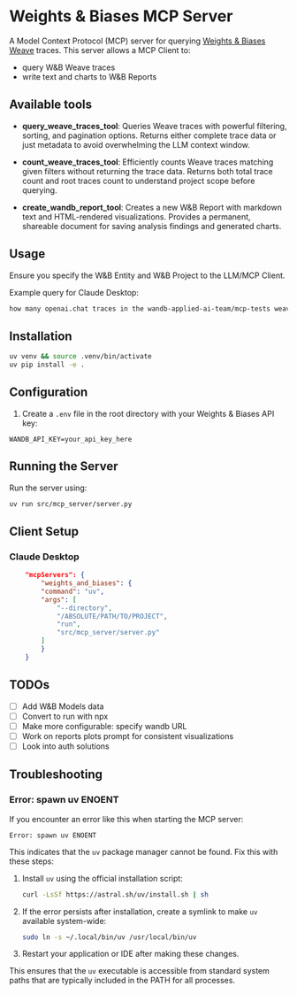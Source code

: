 # Weights & Biases MCP Server

A Model Context Protocol (MCP) server for querying [Weights & Biases Weave](https://weave-docs.wandb.ai/) traces. This server allows a MCP Client to:

- query W&B Weave traces
- write text and charts to W&B Reports

## Available tools

- **query_weave_traces_tool**: Queries Weave traces with powerful filtering, sorting, and pagination options.
  Returns either complete trace data or just metadata to avoid overwhelming the LLM context window.

- **count_weave_traces_tool**: Efficiently counts Weave traces matching given filters without returning the trace data.
  Returns both total trace count and root traces count to understand project scope before querying.

- **create_wandb_report_tool**: Creates a new W&B Report with markdown text and HTML-rendered visualizations.
  Provides a permanent, shareable document for saving analysis findings and generated charts.

## Usage

Ensure you specify the W&B Entity and W&B Project to the LLM/MCP Client.

Example query for Claude Desktop:

```markdown
how many openai.chat traces in the wandb-applied-ai-team/mcp-tests weave project? plot the most recent 5 traces over time and save to a report
```

## Installation

```bash
uv venv && source .venv/bin/activate
uv pip install -e .
```

## Configuration

1. Create a `.env` file in the root directory with your Weights & Biases API key:
```
WANDB_API_KEY=your_api_key_here
```

## Running the Server

Run the server using:

```bash
uv run src/mcp_server/server.py
```

## Client Setup

### Claude Desktop

```json
    "mcpServers": {
        "weights_and_biases": {
        "command": "uv",
        "args": [
            "--directory",
            "/ABSOLUTE/PATH/TO/PROJECT",
            "run",
            "src/mcp_server/server.py"
        ]
        }
    }
```

## TODOs

- [ ] Add W&B Models data
- [ ] Convert to run with npx
- [ ] Make more configurable: specify wandb URL
- [ ] Work on reports plots prompt for consistent visualizations
- [ ] Look into auth solutions

## Troubleshooting

### Error: spawn uv ENOENT

If you encounter an error like this when starting the MCP server:
```
Error: spawn uv ENOENT
```

This indicates that the `uv` package manager cannot be found. Fix this with these steps:

1. Install `uv` using the official installation script:
   ```bash
   curl -LsSf https://astral.sh/uv/install.sh | sh
   ```

2. If the error persists after installation, create a symlink to make `uv` available system-wide:
   ```bash
   sudo ln -s ~/.local/bin/uv /usr/local/bin/uv
   ```

3. Restart your application or IDE after making these changes.

This ensures that the `uv` executable is accessible from standard system paths that are typically included in the PATH for all processes.
